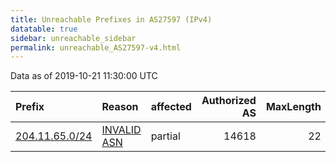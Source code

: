 ```yaml
---
title: Unreachable Prefixes in AS27597 (IPv4)
datatable: true
sidebar: unreachable_sidebar
permalink: unreachable_AS27597-v4.html
---
```


Data as of 2019-10-21 11:30:00 UTC


<div class="datatable-begin"></div>

| Prefix                                                 | Reason                                                                                                | affected   |   Authorized AS |   MaxLength | Anchor                           |   unreachable /24s |
|:-------------------------------------------------------|:------------------------------------------------------------------------------------------------------|:-----------|----------------:|------------:|:---------------------------------|-------------------:|
| [204.11.65.0/24](https://stat.ripe.net/204.11.65.0/24) | [INVALID ASN](https://rpki-validator.ripe.net/announcement-preview?asn=AS27597&prefix=204.11.65.0/24) | partial    |           14618 |          22 | [ARIN](unreachable_ARIN-v4.html) |                  1 |

<div class="datatable-end"></div>
